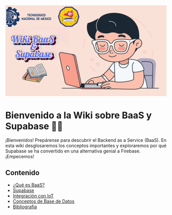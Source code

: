<div class="header-image-container">
    <img src="images/logowiki.svg" alt="Encabezado" class="header-image">
</div>

# Bienvenido a la Wiki sobre BaaS y Supabase 👋🏼

¡Bienvenidos! Prepárense para descubrir el Backend as a Service (BaaS). En esta wiki desglosaremos los conceptos importantes y exploraremos por qué Supabase se ha convertido en una alternativa genial a Firebase. ¡Empecemos!


## Contenido

- [¿Qué es BaaS?](baas.md)
- [Supabase](supabase.md)
- [Integración con IoT](iot_integration.md)
- [Conceptos de Base de Datos](database_concepts.md)
- [Bibliografia](bibliography.md)
